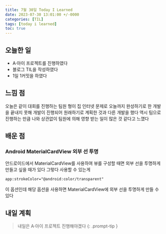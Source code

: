 ```yaml
---
title: 7월 30일 Today I Learned
date: 2023-07-30 13:01:00 +/-0000
categories: [TIL]
tags: [today i learned]
toc: true
---
```


## 오늘한 일

* A·아이 프로젝트를 진행하였다
* 블로그 TIL을 작성하였다
* 1일 1커밋을 하였다

## 느낌 점

오늘은 같이 대회를 진행하는 팀원 형이 집 인터넷 문제로 오늘까지 완성하기로 한 개발을 끝내지 못해 개발이 진행되어 원래하기로 계획한 것과 다른 개발을 했다 역시 팀으로 진행하는 만큼 나와 상관없이 팀원에 의해 영향 받는 일이 많은 것 같다고 느꼈다

## 배운 점

### Android MaterialCardView 외부 선 투명

안드로이드에서 MaterialCardView를 사용하여 뷰를 구성할 때면 외부 선을 투명하게 만들고 싶을 때가 있다 그렇다 사용할 수 있는게

~~~xml
app:strokeColor="@android:color/transparent"
~~~

이 옵션인데 해당 옵션을 사용하면 MaterialCardView에 외부 선을 투명하게 만들 수 있다

## 내일 계획

> 내일은 A·아이 프로젝트 진행해야겠다
{: .prompt-tip }
